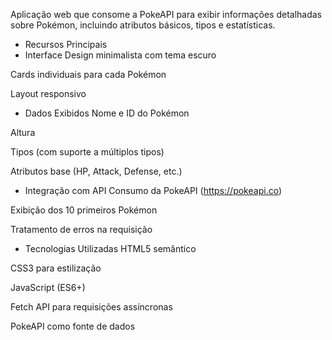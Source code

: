 Aplicação web que consome a PokeAPI para exibir informações detalhadas sobre Pokémon, incluindo atributos básicos, tipos e estatísticas.

- Recursos Principais
- Interface
Design minimalista com tema escuro

Cards individuais para cada Pokémon

Layout responsivo

- Dados Exibidos
Nome e ID do Pokémon

Altura

Tipos (com suporte a múltiplos tipos)

Atributos base (HP, Attack, Defense, etc.)

- Integração com API
Consumo da PokeAPI (https://pokeapi.co)

Exibição dos 10 primeiros Pokémon

Tratamento de erros na requisição

- Tecnologias Utilizadas
HTML5 semântico

CSS3 para estilização

JavaScript (ES6+)

Fetch API para requisições assíncronas

PokeAPI como fonte de dados
